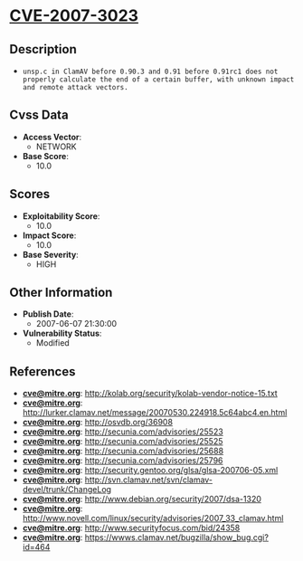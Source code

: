 
# [CVE-2007-3023](http://kolab.org/security/kolab-vendor-notice-15.txt)

## Description

- `unsp.c in ClamAV before 0.90.3 and 0.91 before 0.91rc1 does not properly calculate the end of a certain buffer, with unknown impact and remote attack vectors.`

## Cvss Data

- **Access Vector**:
  - NETWORK
- **Base Score**:
  - 10.0

## Scores

- **Exploitability Score**:
  - 10.0
- **Impact Score**:
  - 10.0
- **Base Severity**:
  - HIGH

## Other Information

- **Publish Date**:
  - 2007-06-07 21:30:00
- **Vulnerability Status**:
  - Modified

## References

- **cve@mitre.org**: http://kolab.org/security/kolab-vendor-notice-15.txt
- **cve@mitre.org**: http://lurker.clamav.net/message/20070530.224918.5c64abc4.en.html
- **cve@mitre.org**: http://osvdb.org/36908
- **cve@mitre.org**: http://secunia.com/advisories/25523
- **cve@mitre.org**: http://secunia.com/advisories/25525
- **cve@mitre.org**: http://secunia.com/advisories/25688
- **cve@mitre.org**: http://secunia.com/advisories/25796
- **cve@mitre.org**: http://security.gentoo.org/glsa/glsa-200706-05.xml
- **cve@mitre.org**: http://svn.clamav.net/svn/clamav-devel/trunk/ChangeLog
- **cve@mitre.org**: http://www.debian.org/security/2007/dsa-1320
- **cve@mitre.org**: http://www.novell.com/linux/security/advisories/2007_33_clamav.html
- **cve@mitre.org**: http://www.securityfocus.com/bid/24358
- **cve@mitre.org**: https://wwws.clamav.net/bugzilla/show_bug.cgi?id=464

